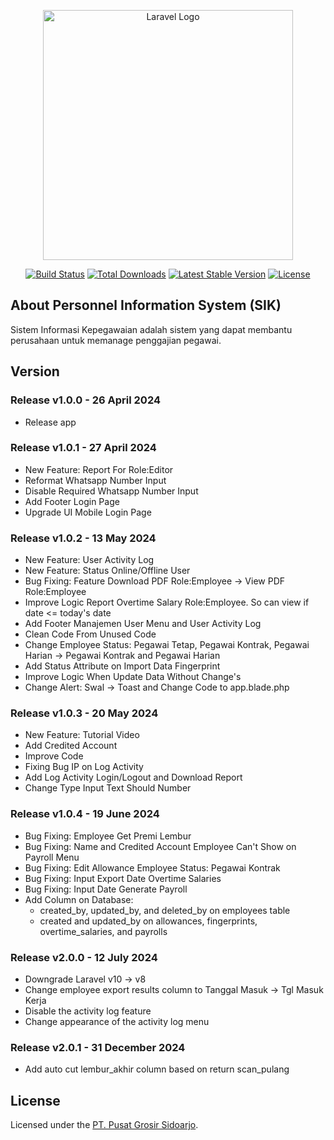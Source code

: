 <p align="center"><a href="https://sik.pusatgrosirsidoarjo.com" target="_blank"><img src="https://raw.githubusercontent.com/laravel/art/master/logo-lockup/5%20SVG/2%20CMYK/1%20Full%20Color/laravel-logolockup-cmyk-red.svg" width="400" alt="Laravel Logo"></a></p>

<p align="center">
<a href="https://github.com/laravel/framework/actions"><img src="https://github.com/laravel/framework/workflows/tests/badge.svg" alt="Build Status"></a>
<a href="https://packagist.org/packages/laravel/framework"><img src="https://img.shields.io/packagist/dt/laravel/framework" alt="Total Downloads"></a>
<a href="https://packagist.org/packages/laravel/framework"><img src="https://img.shields.io/packagist/v/laravel/framework" alt="Latest Stable Version"></a>
<a href="https://packagist.org/packages/laravel/framework"><img src="https://img.shields.io/packagist/l/laravel/framework" alt="License"></a>
</p>

## About Personnel Information System (SIK)

Sistem Informasi Kepegawaian adalah sistem yang dapat membantu perusahaan untuk memanage penggajian pegawai.

## Version

### Release **v1.0.0** - 26 April 2024

- Release app

### Release **v1.0.1** - 27 April 2024

- New Feature: Report For Role:Editor
- Reformat Whatsapp Number Input
- Disable Required Whatsapp Number Input
- Add Footer Login Page
- Upgrade UI Mobile Login Page

### Release **v1.0.2** - 13 May 2024

- New Feature: User Activity Log
- New Feature: Status Online/Offline User
- Bug Fixing: Feature Download PDF Role:Employee -> View PDF Role:Employee
- Improve Logic Report Overtime Salary Role:Employee. So can view if date <= today's date
- Add Footer Manajemen User Menu and User Activity Log
- Clean Code From Unused Code
- Change Employee Status: Pegawai Tetap, Pegawai Kontrak, Pegawai Harian -> Pegawai Kontrak and Pegawai Harian
- Add Status Attribute on Import Data Fingerprint
- Improve Logic When Update Data Without Change's
- Change Alert: Swal -> Toast and Change Code to app.blade.php

### Release **v1.0.3** - 20 May 2024

- New Feature: Tutorial Video
- Add Credited Account
- Improve Code
- Fixing Bug IP on Log Activity
- Add Log Activity Login/Logout and Download Report
- Change Type Input Text Should Number

### Release **v1.0.4** - 19 June 2024

- Bug Fixing: Employee Get Premi Lembur
- Bug Fixing: Name and Credited Account Employee Can't Show on Payroll Menu
- Bug Fixing: Edit Allowance Employee Status: Pegawai Kontrak
- Bug Fixing: Input Export Date Overtime Salaries
- Bug Fixing: Input Date Generate Payroll
- Add Column on Database:
  - created_by, updated_by, and deleted_by on employees table
  - created and updated_by on allowances, fingerprints, overtime_salaries, and payrolls

### Release **v2.0.0** - 12 July 2024

- Downgrade Laravel v10 -> v8
- Change employee export results column to Tanggal Masuk -> Tgl Masuk Kerja
- Disable the activity log feature
- Change appearance of the activity log menu

### Release **v2.0.1** - 31 December 2024

- Add auto cut lembur_akhir column based on return scan_pulang

## License

Licensed under the [PT. Pusat Grosir Sidoarjo](https://pusatgrosirsidoarjo.com).
